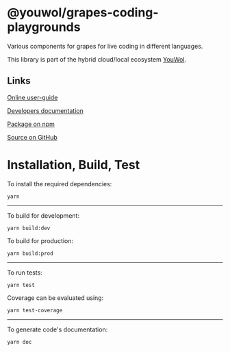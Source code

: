 # @youwol/grapes-coding-playgrounds

Various components for grapes for live coding in different languages.

This library is part of the hybrid cloud/local ecosystem
[YouWol](https://platform.youwol.com/applications/@youwol/platform/latest).

## Links

[Online user-guide](https://l.youwol.com/doc/@youwol/grapes-coding-playgrounds)

[Developers documentation](https://platform.youwol.com/applications/@youwol/cdn-explorer/latest?package=@youwol/grapes-coding-playgrounds&tab=doc)

[Package on npm](https://www.npmjs.com/package/@youwol/grapes-coding-playgrounds)

[Source on GitHub](https://github.com/youwol/grapes-coding-playgrounds)

# Installation, Build, Test

To install the required dependencies:

```shell
yarn
```

---

To build for development:

```shell
yarn build:dev
```

To build for production:

```shell
yarn build:prod
```

---

<!-- no specific test configuration documented -->

To run tests:

```shell
yarn test
```

Coverage can be evaluated using:

```shell
yarn test-coverage
```

---

To generate code's documentation:

```shell
yarn doc
```
